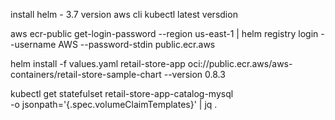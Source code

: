 install helm - 3.7 version
aws cli
kubectl latest versdion

aws ecr-public get-login-password --region us-east-1 | helm registry login --username AWS --password-stdin public.ecr.aws


helm install -f values.yaml retail-store-app oci://public.ecr.aws/aws-containers/retail-store-sample-chart --version 0.8.3

kubectl get statefulset retail-store-app-catalog-mysql \
  -o jsonpath='{.spec.volumeClaimTemplates}' | jq .
